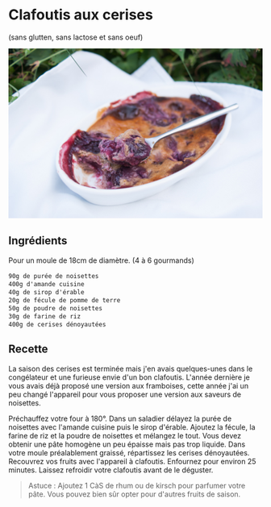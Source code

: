 # Clafoutis aux cerises
(sans glutten, sans lactose et sans oeuf)  

![](../img/Clafouris-cerises-noisettes.jpg)

## Ingrédients
Pour un moule de 18cm de diamètre.
(4 à 6 gourmands)

    90g de purée de noisettes
    400g d'amande cuisine
    40g de sirop d'érable
    20g de fécule de pomme de terre
    50g de poudre de noisettes
    30g de farine de riz
    400g de cerises dénoyautées

## Recette
La saison des cerises est terminée mais j'en avais quelques-unes dans le congélateur et une furieuse envie d'un bon clafoutis. L'année dernière je vous avais déjà proposé une version aux framboises, cette année j'ai un peu changé l'appareil pour vous proposer une version aux saveurs de noisettes.

Préchauffez votre four à 180°.
Dans un saladier délayez la purée de noisettes avec l'amande cuisine puis le sirop d'érable. Ajoutez la fécule, la farine de riz et la poudre de noisettes et mélangez le tout. Vous devez obtenir une pâte homogène un peu épaisse mais pas trop liquide.
Dans votre moule préalablement graissé, répartissez les cerises dénoyautées. Recouvrez vos fruits avec l'appareil à clafoutis. Enfournez pour environ 25 minutes. Laissez refroidir votre clafoutis avant de le déguster.

> Astuce : Ajoutez 1 CàS de rhum ou de kirsch pour parfumer votre pâte. Vous pouvez bien sûr opter pour d'autres fruits de saison.
